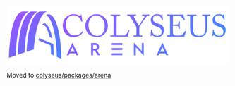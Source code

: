 ![Colyseus Arena](arena-logo.png?raw=1)

Moved to [colyseus/packages/arena](https://github.com/colyseus/colyseus/tree/master/packages/arena)
